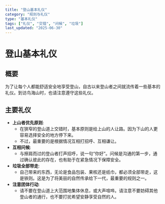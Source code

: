 ```yaml
---
title: "登山基本礼仪"
category: "规则与礼仪"
type: "基本礼仪"
tags: ["礼仪", "交错", "问候", "垃圾"]
last_updated: "2025-06-30"
---
```


# 登山基本礼仪

## 概要
为了让每个人都能舒适安全地享受登山，自古以来登山者之间就流传着一些基本的礼仪。到访鸟海山时，也请注意遵守这些礼仪。

## 主要礼仪
- **上山者优先原则**:
    - 在狭窄的登山道上交错时，基本原则是给上山的人让路。因为下山的人更容易选择安全的地方停下来。
    - 不过，最重要的是根据情况互相打招呼、互相谦让。
- **互相问候**:
    - 与擦肩而过的登山者打声招呼，说一句“你好”。问候是沟通的第一步，通过确认彼此的存在，也有助于在紧急情况下保障安全。
- **垃圾全部带走**:
    - 自己带来的东西，无论是食品包装、果核还是纸巾，都必须全部带走，这是铁则。这是为了将美丽的自然传承给下一代，最重要的规则之一。
- **注意团体行动**:
    - 请不要在登山道上大范围地集体休息，或大声喧哗。请注意不要妨碍其他登山者的通行，也不要打扰希望安静享受自然的人。